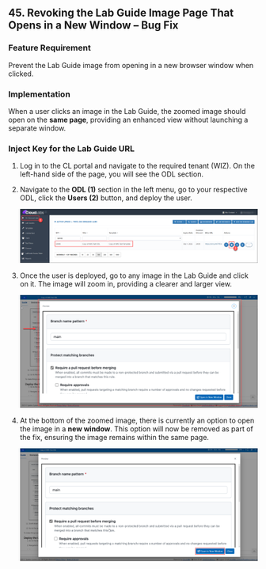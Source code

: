 ## 45. Revoking the Lab Guide Image Page That Opens in a New Window – Bug Fix

### Feature Requirement

Prevent the Lab Guide image from opening in a new browser window when clicked.

### Implementation

When a user clicks an image in the Lab Guide, the zoomed image should open on the **same page**, providing an enhanced view without launching a separate window.

### Inject Key for the Lab Guide URL

1. Log in to the CL portal and navigate to the required tenant (WIZ). On the left-hand side of the page, you will see the ODL section.

2. Navigate to the **ODL (1)** section in the left menu, go to your respective ODL, click the **Users (2)** button, and deploy the user.

   ![](./Img/01.png)

3. Once the user is deployed, go to any image in the Lab Guide and click on it. The image will zoom in, providing a clearer and larger view.

   ![](./Img/02.png)

4. At the bottom of the zoomed image, there is currently an option to open the image in a **new window**. This option will now be removed as part of the fix, ensuring the image remains within the same page.

   ![](./Img/03.png)

